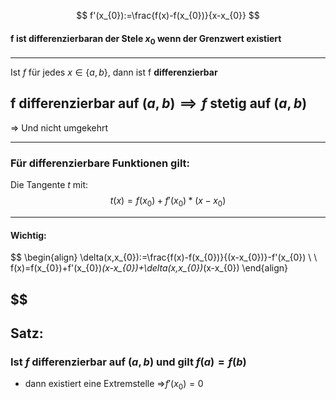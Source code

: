 $$
f'(x_{0}):=\frac{f(x)-f(x_{0})}{x-x_{0}}
$$

#### f ist differenzierbaran der Stele $x_{0}$ wenn der Grenzwert existiert

---

Ist $f$ für jedes $x\in \{a,b\}$, dann ist f **differenzierbar**


## f differenzierbar auf $(a,b) \implies f$ stetig auf $(a,b)$
=> Und nicht umgekehrt

---

### Für differenzierbare Funktionen gilt:
Die Tangente $t$ mit:
$$
t(x)=f(x_{0})+f'(x_{0})*(x-x_{0})
$$

---

#### Wichtig:
$$
\begin{align}
\delta(x,x_{0}):=\frac{f(x)-f(x_{0})}{(x-x_{0})}-f'(x_{0}) \\  \\
f(x)=f(x_{0})+f'(x_{0})*(x-x_{0})+\delta(x,x_{0})*(x-x_{0})
\end{align}


$$
---
## Satz:
### Ist $f$ differenzierbar auf $(a,b)$ und gilt $f(a)=f(b)$
- dann existiert eine Extremstelle =>$f'(x_{0})=0$